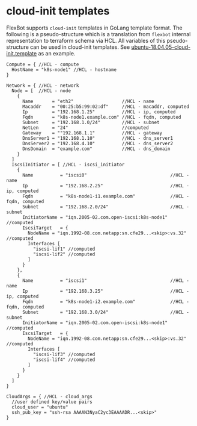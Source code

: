 # cloud-init templates

FlexBot supports `cloud-init` templates in GoLang template format.
The following is a pseudo-structure which is a translation from `flexbot` internal representation to terraform schema via HCL.
All variables of this pseudo-structure can be used in cloud-init templates.
See [ubuntu-18.04.05-cloud-init.template](./ubuntu-18.04.05-cloud-init.template) as an example.

```hcl
Compute = { //HCL - compute
  HostName = "k8s-node1" //HCL - hostname
}

Network = { //HCL - network
  Node = [  //HCL - node
    {
      Name       = "eth2"                  //HCL - name
      Macaddr    = "00:25:b5:99:02:df"     //HCL - macaddr, computed
      Ip         = "192.168.1.25"          //HCL - ip, computed
      Fqdn       = "k8s-node1.example.com" //HCL - fqdn, computed
      Subnet     = "192.168.1.0/24"        //HCL - subnet
      NetLen     = "24"                    //computed
      Gateway    = ""192.168.1.1"          //HCL - gateway
      DnsServer1 = "192.168.1.10"          //HCL - dns_server1
      DnsServer2 = "192.168.4.10"          //HCL - dns_server2
      DnsDomain  = "example.com"           //HCL - dns_domain
    }
  ]
  IscsiInitiator = [ //HCL - iscsi_initiator
    {
      Name          = "iscsi0"                               //HCL - name
      Ip            = "192.168.2.25"                         //HCL - ip, computed
      Fqdn          = "k8s-node1-i1.example.com"             //HCL - fqdn, computed
      Subnet        = "192.168.2.0/24"                       //HCL - subnet
      InitiatorName = "iqn.2005-02.com.open-iscsi:k8s-node1" //computed
      IscsiTarget   = {
        NodeName = "iqn.1992-08.com.netapp:sn.cfe29...<skip>:vs.32" //computed
        Interfaces [
          "iscsi-lif1" //computed
          "iscsi-lif2" //computed
        ]
      }
    },
    {
      Name          = "iscsi1"                               //HCL - name
      Ip            = "192.168.3.25"                         //HCL - ip, computed
      Fqdn          = "k8s-node1-i2.example.com"             //HCL - fqdn, computed
      Subnet        = "192.168.3.0/24"                       //HCL - subnet
      InitiatorName = "iqn.2005-02.com.open-iscsi:k8s-node1" //computed
      IscsiTarget   = {
        NodeName = "iqn.1992-08.com.netapp:sn.cfe29...<skip>:vs.32" //computed
        Interfaces [
          "iscsi-lif3" //computed
          "iscsi-lif4" //computed
        ]
      }
    }
  ]
}

CloudArgs = { //HCL - cloud_args
  //user defined key/value pairs
  cloud_user = "ubuntu"
  ssh_pub_key = "ssh-rsa AAAAN3NyaC2yc3EAAAADR...<skip>"
}
```
